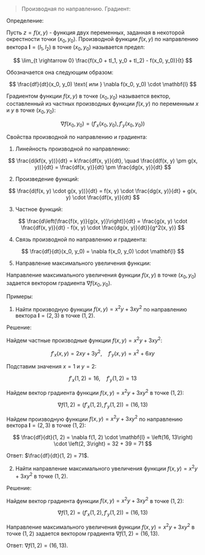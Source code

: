 >Производная по направлению. Градиент:

Определение:

Пусть $z = f(x, y)$ - функция двух переменных, заданная в некоторой окрестности точки $(x_0, y_0)$. Производной функции $f(x, y)$ по направлению вектора $\mathbf{l} = (l_1, l_2)$ в точке $(x_0, y_0)$ называется предел:

$$
\lim_{t \rightarrow 0} \frac{f(x_0 + tl_1, y_0 + tl_2) - f(x_0, y_0)}{t}
$$

Обозначается она следующим образом:

$$
\frac{df}{dt}(x_0, y_0) \text{ или } \nabla f(x_0, y_0) \cdot \mathbf{l}
$$

Градиентом функции $f(x, y)$ в точке $(x_0, y_0)$ называется вектор, составленный из частных производных функции $f(x, y)$ по переменным $x$ и $y$ в точке $(x_0, y_0)$:

$$
\nabla f(x_0, y_0) = \left(f'_x(x_0, y_0), f'_y(x_0, y_0)\right)
$$

Свойства производной по направлению и градиента:

1. Линейность производной по направлению:

$$
\frac{d(kf(x, y))}{dt} = k\frac{df(x, y)}{dt}, \quad \frac{d(f(x, y) \pm g(x, y))}{dt} = \frac{df(x, y)}{dt} \pm \frac{dg(x, y)}{dt}
$$

2. Произведение функций:

$$
\frac{d(f(x, y) \cdot g(x, y))}{dt} = f(x, y) \cdot \frac{dg(x, y)}{dt} + g(x, y) \cdot \frac{df(x, y)}{dt}
$$

3. Частное функций:

$$
\frac{d\left(\frac{f(x, y)}{g(x, y)}\right)}{dt} = \frac{g(x, y) \cdot \frac{df(x, y)}{dt} - f(x, y) \cdot \frac{dg(x, y)}{dt}}{g^2(x, y)}
$$

4. Связь производной по направлению и градиента:

$$
\frac{df}{dt}(x_0, y_0) = \nabla f(x_0, y_0) \cdot \mathbf{l}
$$

5. Направление максимального увеличения функции:

Направление максимального увеличения функции $f(x, y)$ в точке $(x_0, y_0)$ задается вектором градиента $\nabla f(x_0, y_0)$.

Примеры:

1. Найти производную функции $f(x, y) = x^2y + 3xy^2$ по направлению вектора $\mathbf{l} = (2, 3)$ в точке $(1, 2)$.

Решение:

Найдем частные производные функции $f(x, y) = x^2y + 3xy^2$:

$$
f'_x(x, y) = 2xy + 3y^2, \quad f'_y(x, y) = x^2 + 6xy
$$

Подставим значения $x = 1$ и $y = 2$:

$$
f'_x(1, 2) = 16, \quad f'_y(1, 2) = 13
$$

Найдем вектор градиента функции $f(x, y) = x^2y + 3xy^2$ в точке $(1, 2)$:

$$
\nabla f(1, 2) = \left(f'_x(1, 2), f'_y(1, 2)\right) = \left(16, 13\right)
$$

Найдем производную функции $f(x, y) = x^2y + 3xy^2$ по направлению вектора $\mathbf{l} = (2, 3)$ в точке $(1, 2)$:

$$
\frac{df}{dt}(1, 2) = \nabla f(1, 2) \cdot \mathbf{l} = \left(16, 13\right) \cdot \left(2, 3\right) = 32 + 39 = 71
$$

Ответ: $\frac{df}{dt}(1, 2) = 71$.

2. Найти направление максимального увеличения функции $f(x, y) = x^2y + 3xy^2$ в точке $(1, 2)$.

Решение:

Найдем вектор градиента функции $f(x, y) = x^2y + 3xy^2$ в точке $(1, 2)$:

$$
\nabla f(1, 2) = \left(f'_x(1, 2), f'_y(1, 2)\right) = \left(16, 13\right)
$$

Направление максимального увеличения функции $f(x, y) = x^2y + 3xy^2$ в точке $(1, 2)$ задается вектором градиента $\nabla f(1, 2) = \left(16, 13\right)$.

Ответ: $\nabla f(1, 2) = \left(16, 13\right)$.
